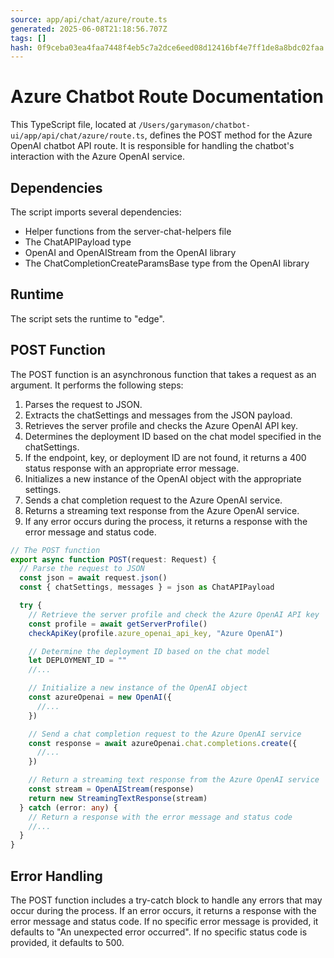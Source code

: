 ```yaml
---
source: app/api/chat/azure/route.ts
generated: 2025-06-08T21:18:56.707Z
tags: []
hash: 0f9ceba03ea4faa7448f4eb5c7a2dce6eed08d12416bf4e7ff1de8a8bdc02faa
---
```


# Azure Chatbot Route Documentation

This TypeScript file, located at `/Users/garymason/chatbot-ui/app/api/chat/azure/route.ts`, defines the POST method for the Azure OpenAI chatbot API route. It is responsible for handling the chatbot's interaction with the Azure OpenAI service.

## Dependencies

The script imports several dependencies:

- Helper functions from the server-chat-helpers file
- The ChatAPIPayload type
- OpenAI and OpenAIStream from the OpenAI library
- The ChatCompletionCreateParamsBase type from the OpenAI library

## Runtime

The script sets the runtime to "edge".

## POST Function

The POST function is an asynchronous function that takes a request as an argument. It performs the following steps:

1. Parses the request to JSON.
2. Extracts the chatSettings and messages from the JSON payload.
3. Retrieves the server profile and checks the Azure OpenAI API key.
4. Determines the deployment ID based on the chat model specified in the chatSettings.
5. If the endpoint, key, or deployment ID are not found, it returns a 400 status response with an appropriate error message.
6. Initializes a new instance of the OpenAI object with the appropriate settings.
7. Sends a chat completion request to the Azure OpenAI service.
8. Returns a streaming text response from the Azure OpenAI service.
9. If any error occurs during the process, it returns a response with the error message and status code.

```ts
// The POST function
export async function POST(request: Request) {
  // Parse the request to JSON
  const json = await request.json()
  const { chatSettings, messages } = json as ChatAPIPayload

  try {
    // Retrieve the server profile and check the Azure OpenAI API key
    const profile = await getServerProfile()
    checkApiKey(profile.azure_openai_api_key, "Azure OpenAI")

    // Determine the deployment ID based on the chat model
    let DEPLOYMENT_ID = ""
    //...

    // Initialize a new instance of the OpenAI object
    const azureOpenai = new OpenAI({
      //...
    })

    // Send a chat completion request to the Azure OpenAI service
    const response = await azureOpenai.chat.completions.create({
      //...
    })

    // Return a streaming text response from the Azure OpenAI service
    const stream = OpenAIStream(response)
    return new StreamingTextResponse(stream)
  } catch (error: any) {
    // Return a response with the error message and status code
    //...
  }
}
```

## Error Handling

The POST function includes a try-catch block to handle any errors that may occur during the process. If an error occurs, it returns a response with the error message and status code. If no specific error message is provided, it defaults to "An unexpected error occurred". If no specific status code is provided, it defaults to 500.